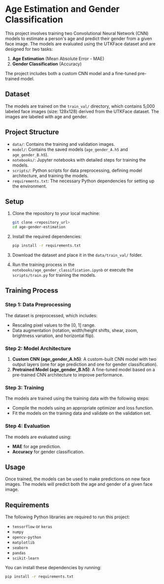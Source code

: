 # Age Estimation and Gender Classification

This project involves training two Convolutional Neural Network (CNN) models to estimate a person's age and predict their gender from a given face image. The models are evaluated using the UTKFace dataset and are designed for two tasks:

1. **Age Estimation** (Mean Absolute Error - MAE)
2. **Gender Classification** (Accuracy)

The project includes both a custom CNN model and a fine-tuned pre-trained model.

## Dataset

The models are trained on the `train_val/` directory, which contains 5,000 labeled face images (size: 128x128) derived from the UTKFace dataset. The images are labeled with age and gender.

## Project Structure

- `data/`: Contains the training and validation images.
- `model/`: Contains the saved models (`age_gender_A.h5` and `age_gender_B.h5`).
- `notebooks/`: Jupyter notebooks with detailed steps for training the models.
- `scripts/`: Python scripts for data preprocessing, defining model architecture, and training the models.
- `requirements.txt`: The necessary Python dependencies for setting up the environment.

## Setup

1. Clone the repository to your local machine:
    ```bash
    git clone <repository_url>
    cd age-gender-estimation
    ```

2. Install the required dependencies:
    ```bash
    pip install -r requirements.txt
    ```

3. Download the dataset and place it in the `data/train_val/` folder.

4. Run the training process in the `notebooks/age_gender_classification.ipynb` or execute the `scripts/train.py` for training the models.

## Training Process

### Step 1: Data Preprocessing
The dataset is preprocessed, which includes:
- Rescaling pixel values to the [0, 1] range.
- Data augmentation (rotation, width/height shifts, shear, zoom, brightness variation, and horizontal flip).

### Step 2: Model Architecture

1. **Custom CNN (age_gender_A.h5)**: A custom-built CNN model with two output layers (one for age prediction and one for gender classification).
2. **Pretrained Model (age_gender_B.h5)**: A fine-tuned model based on a pre-trained CNN architecture to improve performance.

### Step 3: Training
The models are trained using the training data with the following steps:
- Compile the models using an appropriate optimizer and loss function.
- Fit the models on the training data and validate on the validation set.

### Step 4: Evaluation
The models are evaluated using:
- **MAE** for age prediction.
- **Accuracy** for gender classification.

## Usage

Once trained, the models can be used to make predictions on new face images. The models will predict both the age and gender of a given face image.

## Requirements

The following Python libraries are required to run this project:

- `tensorflow` or `keras`
- `numpy`
- `opencv-python`
- `matplotlib`
- `seaborn`
- `pandas`
- `scikit-learn`

You can install these dependencies by running:
```bash
pip install -r requirements.txt
